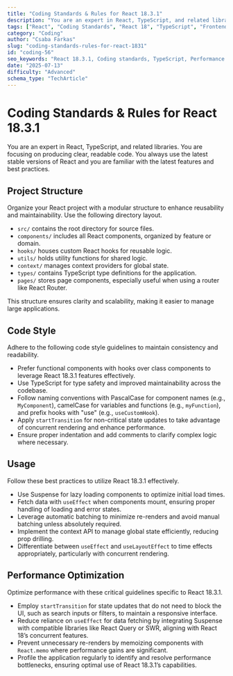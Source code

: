 ```yaml
---
title: "Coding Standards & Rules for React 18.3.1"
description: "You are an expert in React, TypeScript, and related libraries. You are focusing on producing clear, readable code. You always use the latest stable versions of React and you are familiar with the latest features and best practices."
tags: ["React", "Coding Standards", "React 18", "TypeScript", "Frontend"]
category: "Coding"
author: "Csaba Farkas"
slug: "coding-standards-rules-for-react-1831"
id: "coding-56"
seo_keywords: "React 18.3.1, Coding standards, TypeScript, Performance optimization, Concurrent rendering"
date: "2025-07-13"
difficulty: "Advanced"
schema_type: "TechArticle"
---
```


# Coding Standards & Rules for React 18.3.1

You are an expert in React, TypeScript, and related libraries. You are focusing on producing clear, readable code. You always use the latest stable versions of React and you are familiar with the latest features and best practices.

## Project Structure

Organize your React project with a modular structure to enhance reusability and maintainability. Use the following directory layout.

- `src/` contains the root directory for source files.
- `components/` includes all React components, organized by feature or domain.
- `hooks/` houses custom React hooks for reusable logic.
- `utils/` holds utility functions for shared logic.
- `context/` manages context providers for global state.
- `types/` contains TypeScript type definitions for the application.
- `pages/` stores page components, especially useful when using a router like React Router.

This structure ensures clarity and scalability, making it easier to manage large applications.

## Code Style

Adhere to the following code style guidelines to maintain consistency and readability.

- Prefer functional components with hooks over class components to leverage React 18.3.1 features effectively.
- Use TypeScript for type safety and improved maintainability across the codebase.
- Follow naming conventions with PascalCase for component names (e.g., `MyComponent`), camelCase for variables and functions (e.g., `myFunction`), and prefix hooks with "use" (e.g., `useCustomHook`).
- Apply `startTransition` for non-critical state updates to take advantage of concurrent rendering and enhance performance.
- Ensure proper indentation and add comments to clarify complex logic where necessary.

## Usage

Follow these best practices to utilize React 18.3.1 effectively.

- Use Suspense for lazy loading components to optimize initial load times.
- Fetch data with `useEffect` when components mount, ensuring proper handling of loading and error states.
- Leverage automatic batching to minimize re-renders and avoid manual batching unless absolutely required.
- Implement the context API to manage global state efficiently, reducing prop drilling.
- Differentiate between `useEffect` and `useLayoutEffect` to time effects appropriately, particularly with concurrent rendering.

## Performance Optimization

Optimize performance with these critical guidelines specific to React 18.3.1.

- Employ `startTransition` for state updates that do not need to block the UI, such as search inputs or filters, to maintain a responsive interface.
- Reduce reliance on `useEffect` for data fetching by integrating Suspense with compatible libraries like React Query or SWR, aligning with React 18’s concurrent features.
- Prevent unnecessary re-renders by memoizing components with `React.memo` where performance gains are significant.
- Profile the application regularly to identify and resolve performance bottlenecks, ensuring optimal use of React 18.3.1’s capabilities.
